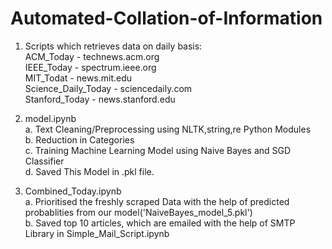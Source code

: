 # Automated-Collation-of-Information

1. Scripts which retrieves data on daily basis:<br />
ACM_Today - technews.acm.org<br />
IEEE_Today - spectrum.ieee.org<br />
MIT_Todat - news.mit.edu<br />
Science_Daily_Today - sciencedaily.com<br />
Stanford_Today - news.stanford.edu<br />

2. model.ipynb<br />
  a. Text Cleaning/Preprocessing using NLTK,string,re Python Modules<br />
  b. Reduction in Categories<br />
  c. Training Machine Learning Model using Naive Bayes and SGD Classifier<br />
  d. Saved This Model in .pkl file.<br />

3. Combined_Today.ipynb<br />
  a. Prioritised the freshly scraped Data with the help of predicted probablities from our model('NaiveBayes_model_5.pkl')<br />
  b. Saved top 10 articles, which are emailed with the help of SMTP Library in Simple_Mail_Script.ipynb<br />
